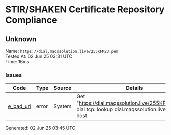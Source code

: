 # STIR/SHAKEN Certificate Repository Compliance

## Unknown

Name: `https://dial.maqssolution.live/255KFM23.pem`\
Tested At: 02 Jun 25 03:31 UTC\
Time: 16ms

### Issues

| Code | Type | Source | Details |
|------|------|--------|---------|
| [e_bad_url](../../ISSUES/e_bad_url/README.md) | error | System | Get "https://dial.maqssolution.live/255KFM23.pem": dial tcp: lookup dial.maqssolution.live: no such host |

Generated: 02 Jun 25 03:45 UTC